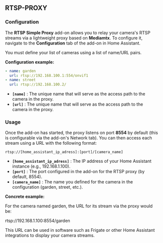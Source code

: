## RTSP-PROXY
### Configuration

The **RTSP Simple Proxy** add-on allows you to relay your camera's RTSP streams via a lightweight proxy based on **Mediamtx**. To configure it, navigate to the **Configuration** tab of the add-on in Home Assistant.

You must define your list of cameras using a list of name/URL pairs.

**Configuration example:**

```yaml
- name: garden
  url: rtsp://192.168.100.1:554/onvif1
- name: street
  url: rtsp://192.168.100.2/
```

* **`[name]`** : The unique name that will serve as the access path to the camera in the proxy.
* **`[url]`** : The unique name that will serve as the access path to the camera in the proxy.

### Usage

Once the add-on has started, the proxy listens on port **8554** by default (this is configurable via the add-on's Network tab). You can then access each stream using a URL with the following format:

`rtsp://[home_assistant_ip_adress]:[port]/[camera_name]`

* **`[home_assistant_ip_adress]`** : The IP address of your Home Assistant instance (e.g., 192.168.1.100).
* **`[port]`** : The port configured in the add-on for the RTSP proxy (by default, 8554).
* **`[camera_name]`** : The name you defined for the camera in the configuration (garden, street, etc.).

**Concrete example:**

For the camera named garden, the URL for its stream via the proxy would be:

rtsp://192.168.1.100:8554/garden

This URL can be used in software such as Frigate or other Home Assistant integrations to display your camera streams.
